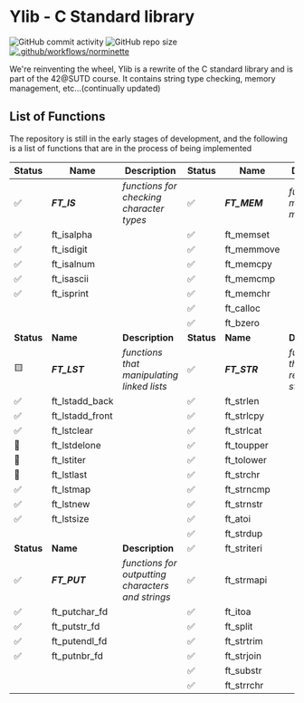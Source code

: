 # Ylib - C Standard library

![GitHub commit activity](https://img.shields.io/github/commit-activity/t/yuann3/Ylib) ![GitHub repo size](https://img.shields.io/github/repo-size/yuann3/Ylib) [![.github/workflows/norminette](https://github.com/yuann3/Ylib/actions/workflows/norminette.yml/badge.svg)](https://github.com/yuann3/Ylib/actions/workflows/norminette.yml)


We're reinventing the wheel, Ylib is a rewrite of the C standard library and is part of the 42@SUTD course. It contains string type checking, memory management, etc...(continually updated)

## List of Functions

The repository is still in the early stages of development, and the following is a list of functions that are in the process of being implemented


| **Status** | **Name**        | **Description**                                   | **Status** | **Name**     | **Description**                        |
| ---------- | --------------- | ------------------------------------------------- | ---------- | ------------ | -------------------------------------- |
| ✅          | **_FT_IS_**     | _functions for checking character types_          | ✅          | **_FT_MEM_** | _functions for memory management_      |
| ✅          | ft_isalpha      |                                                   | ✅          | ft_memset    |                                        |
| ✅          | ft_isdigit      |                                                   | ✅          | ft_memmove   |                                        |
| ✅          | ft_isalnum      |                                                   | ✅          | ft_memcpy    |                                        |
| ✅          | ft_isascii      |                                                   | ✅          | ft_memcmp    |                                        |
| ✅          | ft_isprint      |                                                   | ✅          | ft_memchr    |                                        |
|            |                 |                                                   | ✅          | ft_calloc    |                                        |
|            |                 |                                                   | ✅          | ft_bzero     |                                        |
| **Status** | **Name**        | **Description**                                   | **Status** | **Name**     | **Description**                        |
| 🟨          | **_FT_LST_**    | _functions that manipulating linked lists_        | ✅          | **_FT_STR_** | _functions that are related to string_ |
| ✅          | ft_lstadd_back  |                                                   | ✅          | ft_strlen    |                                        |
| ✅          | ft_lstadd_front |                                                   | ✅          | ft_strlcpy   |                                        |
| ✅          | ft_lstclear     |                                                   | ✅          | ft_strlcat   |                                        |
| 🔲          | ft_lstdelone    |                                                   | ✅          | ft_toupper   |                                        |
| 🔲          | ft_lstiter      |                                                   | ✅          | ft_tolower   |                                        |
| 🔲          | ft_lstlast      |                                                   | ✅          | ft_strchr    |                                        |
| ✅          | ft_lstmap       |                                                   | ✅          | ft_strncmp   |                                        |
| ✅          | ft_lstnew       |                                                   | ✅          | ft_strnstr   |                                        |
| ✅          | ft_lstsize      |                                                   | ✅          | ft_atoi      |                                        |
|            |                 |                                                   | ✅          | ft_strdup    |                                        |
| **Status** | **Name**        | **Description**                                   | ✅          | ft_striteri  |                                        |
| ✅          | **_FT_PUT_**    | _functions for outputting characters and strings_ | ✅          | ft_strmapi   |                                        |
| ✅          | ft_putchar_fd   |                                                   | ✅          | ft_itoa      |                                        |
| ✅          | ft_putstr_fd    |                                                   | ✅          | ft_split     |                                        |
| ✅          | ft_putendl_fd   |                                                   | ✅          | ft_strtrim   |                                        |
| ✅          | ft_putnbr_fd    |                                                   | ✅          | ft_strjoin   |                                        |
|            |                 |                                                   | ✅          | ft_substr    |                                        |
|            |                 |                                                   | ✅          | ft_strrchr   |                                        |